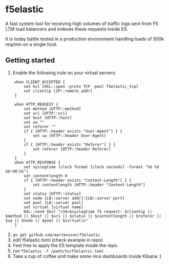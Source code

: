 # f5elastic

A fast system tool for receiving high volumes of traffic logs sent from F5 LTM load balancers and indexes these requests inside ES.

It is today battle tested in a production environment handling loads of 500k req/min on a single host.

## Getting started

1. Enable the following irule on your virtual servers:
```
	when CLIENT_ACCEPTED {
		set hsl [HSL::open -proto TCP -pool f5elastic_tcp]
		set clientip [IP::remote_addr]
	}

	when HTTP_REQUEST {
		set method [HTTP::method]
		set uri [HTTP::uri]
		set host [HTTP::host]
		set ua ""
		set referer ""
		if { [HTTP::header exists "User-Agent"] } {
			set ua [HTTP::header User-Agent]
		}
		if { [HTTP::header exists "Referer"] } {
			set referer [HTTP::header Referer]
		}
	}
	when HTTP_RESPONSE {
		set syslogtime [clock format [clock seconds] -format "%b %d %H:%M:%S"]
		set contentlength 0
		if { [HTTP::header exists "Content-Length"] } {
			set contentlength [HTTP::header "Content-Length"]
		}
		set status [HTTP::status]
		set node [LB::server addr]:[LB::server port]
		set pool [LB::server pool]
		set virtual [virtual name]
		HSL::send $hsl "<34>$syslogtime f5 request: $clientip || $method || $host || $uri || $status || $contentlength || $referer || $ua || $node || $pool || $virtual\n"
	}
```
2. `go get github.com/martensson/f5elastic`
3. edit f5elastic.toml (check example in repo)
4. Feel free to apply the ES template inside the repo.
5. run `f5elastic -f /path/to/f5elastic.toml`
6. Take a cup of coffee and make some nice dashboards inside Kibana :)
